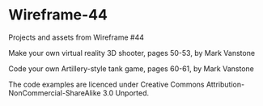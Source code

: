 # Wireframe-44
Projects and assets from Wireframe #44

Make your own virtual reality 3D shooter, pages 50-53, by Mark Vanstone

Code your own Artillery-style tank game, pages 60-61, by Mark Vanstone

The code examples are licenced under Creative Commons Attribution-NonCommercial-ShareAlike 3.0 Unported.
